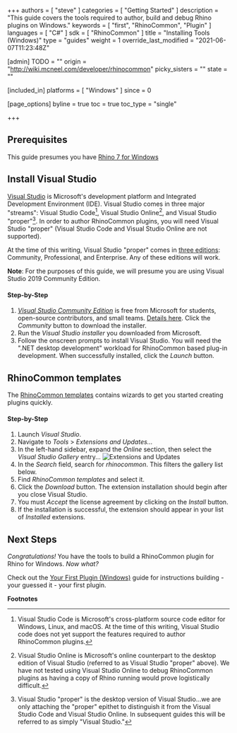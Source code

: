 +++
authors = [ "steve" ]
categories = [ "Getting Started" ]
description = "This guide covers the tools required to author, build and debug Rhino plugins on Windows."
keywords = [ "first", "RhinoCommon", "Plugin" ]
languages = [ "C#" ]
sdk = [ "RhinoCommon" ]
title = "Installing Tools (Windows)"
type = "guides"
weight = 1
override_last_modified = "2021-06-07T11:23:48Z"

[admin]
TODO = ""
origin = "http://wiki.mcneel.com/developer/rhinocommon"
picky_sisters = ""
state = ""

[included_in]
platforms = [ "Windows" ]
since = 0

[page_options]
byline = true
toc = true
toc_type = "single"

+++


## Prerequisites

This guide presumes you have [Rhino 7 for Windows](http://www.rhino3d.com/download)

## Install Visual Studio

[Visual Studio](https://www.visualstudio.com/en-us/visual-studio-homepage-vs.aspx) is Microsoft's development platform and Integrated Development Environment (IDE).  Visual Studio comes in three major "streams": Visual Studio Code[^1], Visual Studio Online[^2], and Visual Studio "proper"[^3].  In order to author RhinoCommon plugins, you will need Visual Studio "proper" (Visual Studio Code and Visual Studio Online are not supported).

At the time of this writing, Visual Studio "proper" comes in [three editions](https://www.visualstudio.com/vs-2015-product-editions): Community, Professional, and Enterprise.  Any of these editions will work.

**Note**: For the purposes of this guide, we will presume you are using Visual Studio 2019 Community Edition.

#### Step-by-Step

1. *[Visual Studio Community Edition](https://visualstudio.microsoft.com/vs/)* is free from Microsoft for students, open-source contributors, and small teams. [Details here](https://www.visualstudio.com/en-us/support/legal/mt171547).  Click the *Community* button to download the installer.
1. Run the *Visual Studio installer* you downloaded from Microsoft.
1. Follow the onscreen prompts to install Visual Studio.  You will need the ".NET desktop development" workload for RhinoCommon based plug-in development. When successfully installed, click the *Launch* button.

## RhinoCommon templates

The [RhinoCommon templates](https://marketplace.visualstudio.com/items?itemName=McNeel.Rhino7Templates) contains wizards to get you started creating plugins quickly.

#### Step-by-Step

1. Launch *Visual Studio*.
1. Navigate to *Tools* > *Extensions and Updates...*
1. In the left-hand sidebar, expand the *Online* section, then select the *Visual Studio Gallery* entry...
![Extensions and Updates](/images/installing-tools-windows-01.png)
1. In the *Search* field, search for *rhinocommon*.  This filters the gallery list below.
1. Find *RhinoCommon templates* and select it.
1. Click the *Download* button.  The extension installation should begin after you close Visual Studio.
1. You must *Accept* the license agreement by clicking on the *Install* button.
1. If the installation is successful, the extension should appear in your list of *Installed* extensions.

## Next Steps

*Congratulations!*  You have the tools to build a RhinoCommon plugin for Rhino for Windows.  *Now what?*

Check out the [Your First Plugin (Windows)](/guides/rhinocommon/your-first-plugin-windows) guide for instructions building - your guessed it - your first plugin.

**Footnotes**

[^1]: Visual Studio Code is Microsoft's cross-platform source code editor for Windows, Linux, and macOS.  At the time of this writing, Visual Studio code does not yet support the features required to author RhinoCommon plugins.

[^2]: Visual Studio Online is Microsoft's online counterpart to the desktop edition of Visual Studio (referred to as Visual Studio "proper" above).  We have not tested using Visual Studio Online to debug RhinoCommon plugins as having a copy of Rhino running would prove logistically difficult.

[^3]: Visual Studio "proper" is the desktop version of Visual Studio...we are only attaching the "proper" epithet to distinguish it from the Visual Studio Code and Visual Studio Online.  In subsequent guides this will be referred to as simply "Visual Studio."
